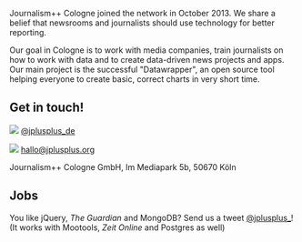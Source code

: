 Journalism++ Cologne joined the network in October 2013. We share a belief that newsrooms and journalists should use technology for better reporting.

Our goal in Cologne is to work with media companies, train journalists on how to work with data and to create data-driven news projects and apps.
Our main project is the successful "Datawrapper", an open source tool helping everyone to create basic, correct charts in very short time.


## Get in touch!

![](http://oeildupirate.com/wp-content/blogs.dir/7/files/iconmonstr-twitter-5-icon.png) [@jplusplus_de](http://twitter.com/jplusplus_de)

![](http://oeildupirate.com/wp-content/blogs.dir/7/files/iconmonstr-email-10-icon.png) hallo@jplusplus.org

Journalism++ Cologne GmbH, Im Mediapark 5b, 50670 Köln


## Jobs

You like jQuery, _The Guardian_ and MongoDB? Send us a tweet [@jplusplus_](https://twitter.com/jplusplus_)! (It works with Mootools, _Zeit Online_ and Postgres as well)
